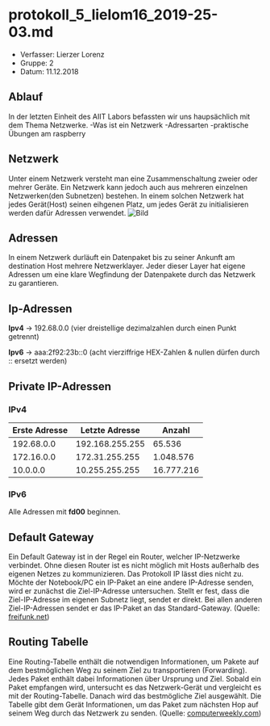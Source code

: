 # protokoll_5_lielom16_2019-25-03.md

  * Verfasser:  Lierzer Lorenz
  * Gruppe:     2
  * Datum:      11.12.2018
  
  ## Ablauf
  In der letzten Einheit des AIIT Labors befassten wir uns haupsächlich mit dem Thema Netzwerke.
   -Was ist ein Netzwerk
   -Adressarten
   -praktische Übungen am raspberry
   
   ## Netzwerk
   Unter einem Netzwerk versteht man eine Zusammenschaltung zweier oder mehrer Geräte. Ein Netzwerk kann jedoch auch aus mehreren 
   einzelnen Netzwerken(den Subnetzen) bestehen. In einem solchen Netzwerk hat jedes Gerät(Host) seinen eihgenen Platz, um jedes Gerät 
   zu initialisieren werden dafür Adressen verwendet.
   ![Bild](http://www.vpn-deutschland.de/images/VPN-Sicherheit.jpg)
   
   ## Adressen
   In einem Netzwerk durläuft ein Datenpaket bis zu seiner Ankunft am destination Host mehrere Netzwerklayer. Jeder dieser Layer hat    eigene Adressen um eine klare Wegfindung der Datenpakete durch das Netzwerk zu garantieren.
   
   ## Ip-Adressen
   
**Ipv4** -> 192.68.0.0 (vier dreistellige dezimalzahlen durch einen Punkt getrennt)

**Ipv6** -> aaa:2f92:23b::0 (acht vierziffrige HEX-Zahlen & nullen dürfen durch :: ersetzt werden)


## Private IP-Adressen

### IPv4
|Erste Adresse|Letzte Adresse|Anzahl|
|-------------|--------------|------|
|192.68.0.0|192.168.255.255|65.536|
|172.16.0.0|172.31.255.255|1.048.576|
|10.0.0.0|10.255.255.255|16.777.216|

### IPv6
Alle Adressen mit **fd00** beginnen.


## Default Gateway
Ein Default Gateway ist in der Regel ein Router, welcher IP-Netzwerke verbindet. Ohne diesen Router ist es nicht möglich mit Hosts außerhalb des eigenen Netzes zu kommunizieren. Das Protokoll IP lässt dies nicht zu. Möchte der Notebook/PC ein IP-Paket an eine andere IP-Adresse senden, wird er zunächst die Ziel-IP-Adresse untersuchen. Stellt er fest, dass die Ziel-IP-Adresse im eigenen Subnetz liegt, sendet er direkt. Bei allen anderen Ziel-IP-Adressen sendet er das IP-Paket an das Standard-Gateway. (Quelle: [freifunk.net](https://wiki.freifunk.net/IP_Grundwissen))

## Routing Tabelle
Eine Routing-Tabelle enthält die notwendigen Informationen, um Pakete auf dem bestmöglichen Weg zu seinem Ziel zu transportieren (Forwarding). Jedes Paket enthält dabei Informationen über Ursprung und Ziel. Sobald ein Paket empfangen wird, untersucht es das Netzwerk-Gerät und vergleicht es mit der Routing-Tabelle. Danach wird das bestmögliche Ziel ausgewählt. Die Tabelle gibt dem Gerät Informationen, um das Paket zum nächsten Hop auf seinem Weg durch das Netzwerk zu senden. (Quelle: [computerweekly.com](https://www.computerweekly.com/de/definition/Routing-Tabelle-Routing-Table))
